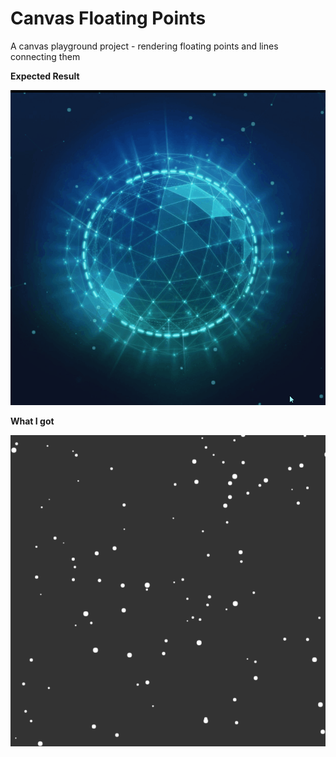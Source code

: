 # Canvas Floating Points

A canvas playground project - rendering floating points and lines connecting them

**Expected Result**

![Expected Result](./screenshots/expected.gif)

**What I got**

![What I got](./screenshots/demo.gif)
